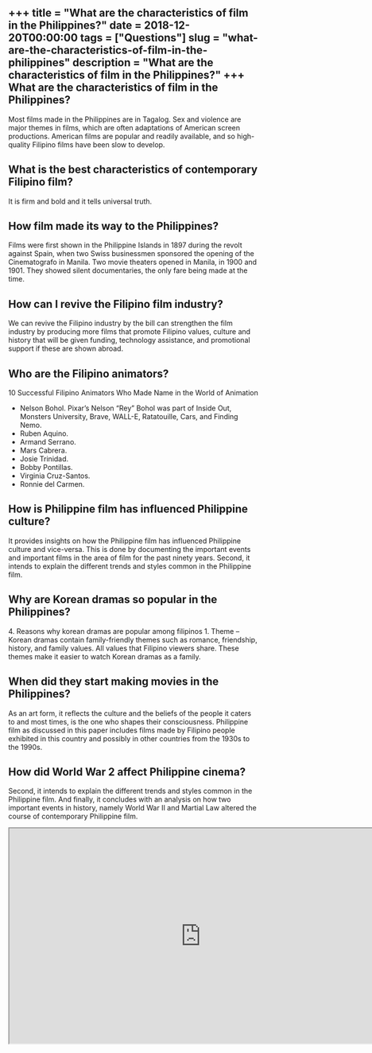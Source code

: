 +++
title = "What are the characteristics of film in the Philippines?"
date = 2018-12-20T00:00:00
tags = ["Questions"]
slug = "what-are-the-characteristics-of-film-in-the-philippines"
description = "What are the characteristics of film in the Philippines?"
+++
What are the characteristics of film in the Philippines?
--------------------------------------------------------

Most films made in the Philippines are in Tagalog. Sex and violence are major themes in films, which are often adaptations of American screen productions. American films are popular and readily available, and so high-quality Filipino films have been slow to develop.

What is the best characteristics of contemporary Filipino film?
---------------------------------------------------------------

It is firm and bold and it tells universal truth.

How film made its way to the Philippines?
-----------------------------------------

Films were first shown in the Philippine Islands in 1897 during the revolt against Spain, when two Swiss businessmen sponsored the opening of the Cinematografo in Manila. Two movie theaters opened in Manila, in 1900 and 1901. They showed silent documentaries, the only fare being made at the time.

How can I revive the Filipino film industry?
--------------------------------------------

We can revive the Filipino industry by the bill can strengthen the film industry by producing more films that promote Filipino values, culture and history that will be given funding, technology assistance, and promotional support if these are shown abroad.

Who are the Filipino animators?
-------------------------------

10 Successful Filipino Animators Who Made Name in the World of Animation

- Nelson Bohol. Pixar’s Nelson “Rey” Bohol was part of Inside Out, Monsters University, Brave, WALL-E, Ratatouille, Cars, and Finding Nemo.
- Ruben Aquino.
- Armand Serrano.
- Mars Cabrera.
- Josie Trinidad.
- Bobby Pontillas.
- Virginia Cruz-Santos.
- Ronnie del Carmen.

How is Philippine film has influenced Philippine culture?
---------------------------------------------------------

It provides insights on how the Philippine film has influenced Philippine culture and vice-versa. This is done by documenting the important events and important films in the area of film for the past ninety years. Second, it intends to explain the different trends and styles common in the Philippine film.

Why are Korean dramas so popular in the Philippines?
----------------------------------------------------

4\. Reasons why korean dramas are popular among filipinos 1. Theme – Korean dramas contain family-friendly themes such as romance, friendship, history, and family values. All values that Filipino viewers share. These themes make it easier to watch Korean dramas as a family.

When did they start making movies in the Philippines?
-----------------------------------------------------

As an art form, it reflects the culture and the beliefs of the people it caters to and most times, is the one who shapes their consciousness. Philippine film as discussed in this paper includes films made by Filipino people exhibited in this country and possibly in other countries from the 1930s to the 1990s.

How did World War 2 affect Philippine cinema?
---------------------------------------------

Second, it intends to explain the different trends and styles common in the Philippine film. And finally, it concludes with an analysis on how two important events in history, namely World War II and Martial Law altered the course of contemporary Philippine film.

<iframe allow="accelerometer; autoplay; clipboard-write; encrypted-media; gyroscope; picture-in-picture" allowfullscreen="" class="__youtube_prefs__  epyt-is-override  no-lazyload" data-no-lazy="1" data-origheight="433" data-origwidth="770" data-skipgform_ajax_framebjll="" height="433" id="_ytid_63327" loading="lazy" src="https://www.youtube.com/embed/-uQkiNtdtxA?enablejsapi=1&autoplay=0&cc_load_policy=0&cc_lang_pref=&iv_load_policy=1&loop=0&modestbranding=0&rel=1&fs=1&playsinline=0&autohide=2&theme=dark&color=red&controls=1&" title="YouTube player" width="770"></iframe>